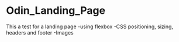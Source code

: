 # Odin_Landing_Page
This a test for a landing page 
-using flexbox 
-CSS positioning, sizing, headers and footer 
-Images